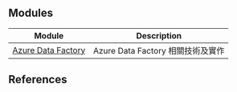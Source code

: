 ## Modules

| Module | Description |
| - | - |
| [Azure Data Factory][01] | Azure Data Factory 相關技術及實作 |

## References

<!-- url references -->
[01]: azure-data-factory/azure-data-factory-README.md